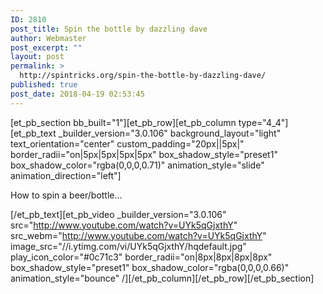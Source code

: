 ```yaml
---
ID: 2810
post_title: Spin the bottle by dazzling dave
author: Webmaster
post_excerpt: ""
layout: post
permalink: >
  http://spintricks.org/spin-the-bottle-by-dazzling-dave/
published: true
post_date: 2018-04-19 02:53:45
---
```

[et_pb_section bb_built="1"][et_pb_row][et_pb_column type="4_4"][et_pb_text _builder_version="3.0.106" background_layout="light" text_orientation="center" custom_padding="20px||5px|" border_radii="on|5px|5px|5px|5px" box_shadow_style="preset1" box_shadow_color="rgba(0,0,0,0.71)" animation_style="slide" animation_direction="left"]

How to spin a beer/bottle...

[/et_pb_text][et_pb_video _builder_version="3.0.106" src="http://www.youtube.com/watch?v=UYk5qGjxthY" src_webm="http://www.youtube.com/watch?v=UYk5qGjxthY" image_src="//i.ytimg.com/vi/UYk5qGjxthY/hqdefault.jpg" play_icon_color="#0c71c3" border_radii="on|8px|8px|8px|8px" box_shadow_style="preset1" box_shadow_color="rgba(0,0,0,0.66)" animation_style="bounce" /][/et_pb_column][/et_pb_row][/et_pb_section]
